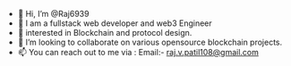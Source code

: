- 👋 Hi, I’m @Raj6939
- 👀 I am a fullstack web developer and web3 Engineer
- 🌱 interested in Blockchain and protocol design.
- 💞️ I’m looking to collaborate on various opensource blockchain projects.
- 📫 You can reach out to me via :
Email:- raj.v.patil108@gmail.com

<!---
Raj6939/Raj6939 is a ✨ special ✨ repository because its `README.md` (this file) appears on your GitHub profile.
You can click the Preview link to take a look at your changes.
--->
